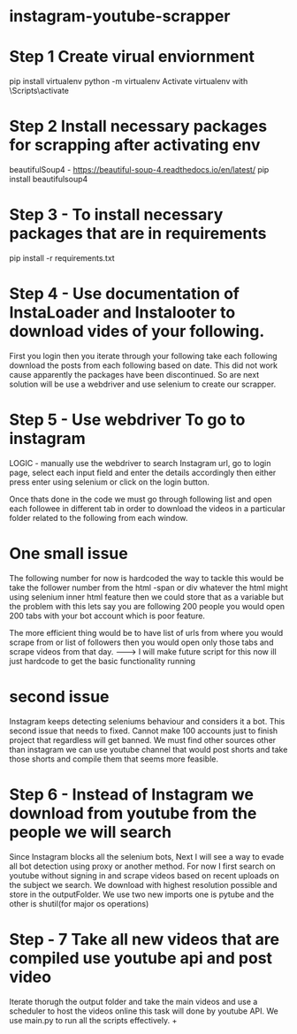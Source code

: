 # instagram-youtube-scrapper

# Step 1 Create virual enviornment

pip install virtualenv
python -m virtualenv <nameOfEnv>
Activate virtualenv with <nameOfEnv>\Scripts\activate

# Step 2 Install necessary packages for scrapping after activating env

beautifulSoup4 - https://beautiful-soup-4.readthedocs.io/en/latest/
pip install beautifulsoup4

# Step 3 - To install necessary packages that are in requirements

pip install -r requirements.txt

# Step 4 - Use documentation of InstaLoader and Instalooter to download vides of your following.

First you login then you iterate through your following take each following download the posts from each
following based on date. This did not work cause apparently the packages have been discontinued.
So are next solution will be use a webdriver and use selenium to create our scrapper.

# Step 5 - Use webdriver To go to instagram

LOGIC - manually use the webdriver to search Instagram url, go to login page, select each input field
and enter the details accordingly then either press enter using selenium or click on the login button.

Once thats done in the code we must go through following list and open each followee in different tab
in order to download the videos in a particular folder related to the following from each window.

# One small issue

The following number for now is hardcoded the way to tackle this would be take the follower number from the html -span or div whatever the html might using selenium inner html feature then we could store that as a variable but the problem with this lets say you are following 200 people you would open 200 tabs with your bot account which is poor feature.

The more efficient thing would be to have list of urls from where you would scrape from or list of followers then you would open only those tabs and scrape videos from that day. ---> I will make future script for this now ill just hardcode to get the basic functionality running

# second issue

Instagram keeps detecting seleniums behaviour and considers it a bot. This second issue that needs to fixed. Cannot make 100 accounts just to finish project that regardless will get banned. We must find other sources other than instagram we can use youtube channel that would post shorts and take those shorts and compile them that seems more feasible.

# Step 6 - Instead of Instagram we download from youtube from the people we will search

Since Instagram blocks all the selenium bots, Next I will see a way to evade all bot detection using proxy or another method. For now I first search on youtube without signing in and scrape videos based on recent uploads on the subject we search. We download with highest resolution possible and store in the outputFolder. We use two new imports one is pytube and the other is shutil(for major os operations)

# Step - 7 Take all new videos that are compiled use youtube api and post video

Iterate thorugh the output folder and take the main videos and use a scheduler to host the videos online this task will done by youtube API. We use main.py to run all the scripts effectively. +
